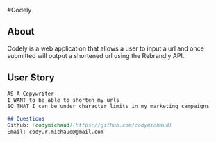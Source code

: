 #Codely

## About
Codely is a web application that allows a user to input a url and once submitted will output a shortened url using the Rebrandly API. 

## User Story
```md
AS A Copywriter
I WANT to be able to shorten my urls
SO THAT I can be under character limits in my marketing campaigns

## Questions
Github: [codymichaud](https://github.com/codymichaud)
Email: cody.r.michaud@gmail.com

